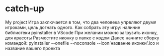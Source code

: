 # catch-up
My project
Игра заключается в том, что два человека упрвляют двумя игроками, цель догнать одного.
Как собрать эту игру:
наличие библиотеки pyinstaller в VScode
При желании можно загрузить иконку, для красоты
Разместите иконку в папке с кодом
Далее начните сборку командой: pyinstaller --onefile --noconsole --icon'название иконки'.ico и название вашего проекта
